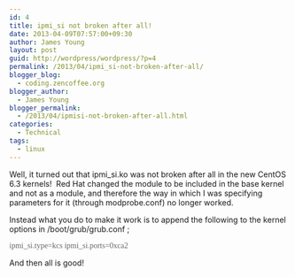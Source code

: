 ```yaml
---
id: 4
title: ipmi_si not broken after all!
date: 2013-04-09T07:57:00+09:30
author: James Young
layout: post
guid: http://wordpress/wordpress/?p=4
permalink: /2013/04/ipmi_si-not-broken-after-all/
blogger_blog:
  - coding.zencoffee.org
blogger_author:
  - James Young
blogger_permalink:
  - /2013/04/ipmisi-not-broken-after-all.html
categories:
  - Technical
tags:
  - linux
---
```

Well, it turned out that ipmi_si.ko was not broken after all in the new CentOS 6.3 kernels!  Red Hat changed the module to be included in the base kernel and not as a module, and therefore the way in which I was specifying parameters for it (through modprobe.conf) no longer worked.

Instead what you do to make it work is to append the following to the kernel options in /boot/grub/grub.conf ;

<pre><span style="color: #666666; font-family: Consolas;">ipmi_si.type=kcs ipmi_si.ports=0xca2</span></pre>

And then all is good!